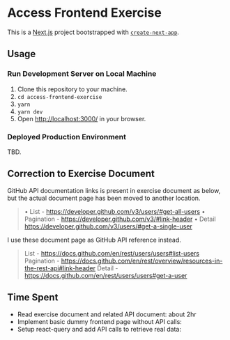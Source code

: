 # Access Frontend Exercise

This is a [Next.js](https://nextjs.org/) project bootstrapped with [`create-next-app`](https://github.com/vercel/next.js/tree/canary/packages/create-next-app).

## Usage

### Run Development Server on Local Machine

1. Clone this repository to your machine.
2. `cd access-frontend-exercise`
3. `yarn`
4. `yarn dev`
5. Open <http://localhost:3000/> in your browser.

### Deployed Production Environment

TBD.

## Correction to Exercise Document

GitHub API documentation links is present in exercise document as below, but the actual document page has been moved to another location.
> • List - <https://developer.github.com/v3/users/#get-all-users>
> • Pagination - <https://developer.github.com/v3/#link-header>
> • Detail <https://developer.github.com/v3/users/#get-a-single-user>

I use these document page as GitHub API reference instead.
> List - <https://docs.github.com/en/rest/users/users#list-users>
> Pagination - <https://docs.github.com/en/rest/overview/resources-in-the-rest-api#link-header>
> Detail - <https://docs.github.com/en/rest/users/users#get-a-user>

## Time Spent

- Read exercise document and related API document: about 2hr
- Implement basic dummy frontend page without API calls: 
- Setup react-query and add API calls to retrieve real data: 
